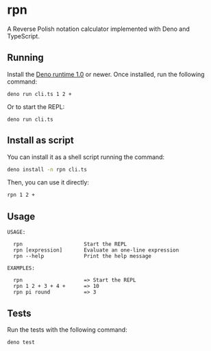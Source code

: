 # rpn

A Reverse Polish notation calculator implemented with Deno and TypeScript.

## Running

Install the [Deno runtime 1.0](https://deno.land/#installation) or newer. Once installed, run the following command:

```
deno run cli.ts 1 2 +
```

Or to start the REPL:

```
deno run cli.ts
```

## Install as script

You can install it as a shell script running the command:

```bash
deno install -n rpn cli.ts
```

Then, you can use it directly:

```bash
rpn 1 2 +
```

## Usage

```text
USAGE:

  rpn                    Start the REPL
  rpn [expression]       Evaluate an one-line expression
  rpn --help             Print the help message

EXAMPLES:

  rpn                    => Start the REPL
  rpn 1 2 + 3 + 4 +      => 10
  rpn pi round           => 3
```

## Tests

Run the tests with the following command:

```bash
deno test
```
